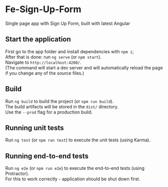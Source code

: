 # Fe-Sign-Up-Form

Single page app with Sign Up Form, built with latest Angular

## Start the application

First go to the app folder and install dependencies with `npm i`;<br/>
After that is done: run `ng serve` (or `npm start`). <br/> 
Navigate to `http://localhost:4200/`. <br/> 
(The command will start a dev server and will automatically reload the page if you change any of the source files.)

## Build

Run `ng build` to build the project (or `npm run build`). <br/> 
The build artifacts will be stored in the `dist/` directory. <br/>
Use the `--prod` flag for a production build.

## Running unit tests

Run `ng test` (or `npm run test`) to execute the unit tests (using Karma).

## Running end-to-end tests

Run `ng e2e` (or `npm run e2e`) to execute the end-to-end tests (using Protractor). <br/>
For this to work correctly - application should be shut down first. 

